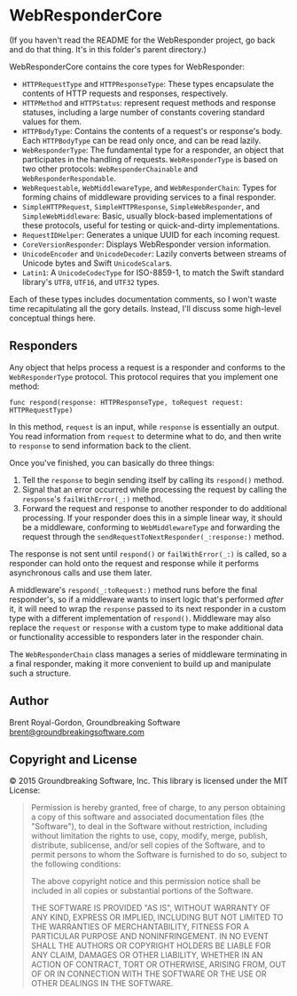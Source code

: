 WebResponderCore
=============

(If you haven't read the README for the WebResponder project, go back and do that 
thing. It's in this folder's parent directory.)

WebResponderCore contains the core types for WebResponder:

* `HTTPRequestType` and `HTTPResponseType`: These types encapsulate the contents 
   of HTTP requests and responses, respectively.
* `HTTPMethod` and `HTTPStatus`: represent request methods and response statuses,
   including a large number of constants covering standard values for them.
* `HTTPBodyType`: Contains the contents of a request's or response's body. Each 
  `HTTPBodyType` can be read only once, and can be read lazily.
* `WebResponderType`: The fundamental type for a responder, an object that 
   participates in the handling of requests. `WebResponderType` is based on 
   two other protocols: `WebResponderChainable` and 
   `WebResponderRespondable`.
* `WebRequestable`, `WebMiddlewareType`, and `WebResponderChain`: Types for 
  forming chains of middleware providing services to a final responder.
* `SimpleHTTPRequest`, `SimpleHTTPResponse`, `SimpleWebResponder`, and 
  `SimpleWebMiddleware`: Basic, usually block-based implementations of these 
  protocols, useful for testing or quick-and-dirty implementations.
* `RequestIDHelper`: Generates a unique UUID for each incoming request.
* `CoreVersionResponder`: Displays WebResponder version information.
* `UnicodeEncoder` and `UnicodeDecoder`: Lazily converts between streams of 
  Unicode bytes and Swift `UnicodeScalar`s.
* `Latin1`: A `UnicodeCodecType` for ISO-8859-1, to match the Swift standard 
  library's `UTF8`, `UTF16`, and `UTF32` types.

Each of these types includes documentation comments, so I won't waste time 
recapitulating all the gory details. Instead, I'll discuss some high-level 
conceptual things here.

Responders
--------

Any object that helps process a request is a responder and conforms to the 
`WebResponderType` protocol. This protocol requires that you implement one method:

    func respond(response: HTTPResponseType, toRequest request: HTTPRequestType)

In this method, `request` is an input, while `response` is essentially an output. 
You read information from `request` to determine what to do, and then write to 
`response` to send information back to the client.

Once you've finished, you can basically do three things: 

1. Tell the `response` to begin sending itself by calling its `respond()` method.
2. Signal that an error occurred while processing the request by calling the 
    `response`'s `failWithError(_:)` method.
3. Forward the request and response to another responder to do additional
    processing. If your responder does this in a simple linear way, it should be a 
    middleware, conforming to `WebMiddlewareType` and forwarding the request 
    through the `sendRequestToNextResponder(_:response:)` method.

The response is not sent until `respond()` or `failWithError(_:)` is called, so 
a responder can hold onto the request and response while it performs asynchronous 
calls and use them later.

A middleware's `respond(_:toRequest:)` method runs before the final responder's, 
so if a middleware wants to insert logic that's performed *after* it, it will need 
to wrap the `response` passed to its next responder in a custom type with a 
different implementation of `respond()`. Middleware may also replace the `request` 
or `response` with a custom type to make additional data or functionality 
accessible to responders later in the responder chain.

The `WebResponderChain` class manages a series of middleware terminating in a 
final responder, making it more convenient to build up and manipulate such a 
structure.

Author
-----

Brent Royal-Gordon, Groundbreaking Software <brent@groundbreakingsoftware.com>

Copyright and License
---------------

© 2015 Groundbreaking Software, Inc. This library is licensed under the MIT 
License:

> Permission is hereby granted, free of charge, to any person obtaining a copy of this software and associated documentation files (the "Software"), to deal in the Software without restriction, including without limitation the rights to use, copy, modify, merge, publish, distribute, sublicense, and/or sell copies of the Software, and to permit persons to whom the Software is furnished to do so, subject to the following conditions:
> 
> The above copyright notice and this permission notice shall be included in all copies or substantial portions of the Software.
> 
> THE SOFTWARE IS PROVIDED "AS IS", WITHOUT WARRANTY OF ANY KIND, EXPRESS OR IMPLIED, INCLUDING BUT NOT LIMITED TO THE WARRANTIES OF MERCHANTABILITY, FITNESS FOR A PARTICULAR PURPOSE AND NONINFRINGEMENT. IN NO EVENT SHALL THE AUTHORS OR COPYRIGHT HOLDERS BE LIABLE FOR ANY CLAIM, DAMAGES OR OTHER LIABILITY, WHETHER IN AN ACTION OF CONTRACT, TORT OR OTHERWISE, ARISING FROM, OUT OF OR IN CONNECTION WITH THE SOFTWARE OR THE USE OR OTHER DEALINGS IN THE SOFTWARE.

